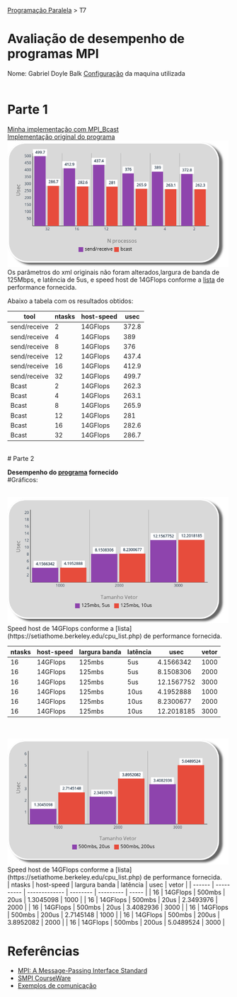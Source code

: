 [Programação Paralela](https://github.com/AndreaInfUFSM/elc139-2019a) > T7

# Avaliação de desempenho de programas MPI

Nome: Gabriel Doyle Balk
[Configuração](https://github.com/doyleSM/elc139-2019a/blob/master/trabalhos/t2/specs.txt) da maquina utilizada <br/>
<br/>

# Parte 1

[Minha implementação com MPI_Bcast](sr_meu_bcast.c)
<br/>
[Implementação original do programa](sr_bcast.c)
<br/>
<img src="./graficos/1.png" width="500">
Os parâmetros do xml originais não foram alterados,largura de banda de 125Mbps, e latência de 5us, e speed host de 14GFlops conforme a [lista](https://setiathome.berkeley.edu/cpu_list.php) de performance fornecida.

Abaixo a tabela com os resultados obtidos:

| tool         | ntasks | host-speed | usec  |
| ------------ | ------ | ---------- | ----- |
| send/receive | 2      | 14GFlops   | 372.8 |
| send/receive | 4      | 14GFlops   | 389   |
| send/receive | 8      | 14GFlops   | 376   |
| send/receive | 12     | 14GFlops   | 437.4 |
| send/receive | 16     | 14GFlops   | 412.9 |
| send/receive | 32     | 14GFlops   | 499.7 |
| Bcast        | 2      | 14GFlops   | 262.3 |
| Bcast        | 4      | 14GFlops   | 263.1 |
| Bcast        | 8      | 14GFlops   | 265.9 |
| Bcast        | 12     | 14GFlops   | 281   |
| Bcast        | 16     | 14GFlops   | 282.6 |
| Bcast        | 32     | 14GFlops   | 286.7 |

<br/>
# Parte 2

**Desempenho do [programa](avg.c) fornecido**
<br/>
#Gráficos:
<br/>
<br/>

<img src="./graficos/2.png" width="500">
Speed host de 14GFlops conforme a [lista](https://setiathome.berkeley.edu/cpu_list.php) de performance fornecida.

| ntasks | host-speed | largura banda | latência | usec       | vetor |
| ------ | ---------- | ------------- | -------- | ---------- | ----- |
| 16     | 14GFlops   | 125mbs        | 5us      | 4.1566342  | 1000  |
| 16     | 14GFlops   | 125mbs        | 5us      | 8.1508306  | 2000  |
| 16     | 14GFlops   | 125mbs        | 5us      | 12.1567752 | 3000  |
| 16     | 14GFlops   | 125mbs        | 10us     | 4.1952888  | 1000  |
| 16     | 14GFlops   | 125mbs        | 10us     | 8.2300677  | 2000  |
| 16     | 14GFlops   | 125mbs        | 10us     | 12.2018185 | 3000  |

<br/>
<br/>
<img src="./graficos/3.png" width="500">
Speed host de 14GFlops conforme a [lista](https://setiathome.berkeley.edu/cpu_list.php) de performance fornecida.
<br/>
| ntasks | host-speed | largura banda | latência | usec      | vetor |
| ------ | ---------- | ------------- | -------- | --------- | ----- |
| 16     | 14GFlops   | 500mbs        | 20us     | 1.3045098 | 1000  |
| 16     | 14GFlops   | 500mbs        | 20us     | 2.3493976 | 2000  |
| 16     | 14GFlops   | 500mbs        | 20us     | 3.4082936 | 3000  |
| 16     | 14GFlops   | 500mbs        | 200us    | 2.7145148 | 1000  |
| 16     | 14GFlops   | 500mbs        | 200us    | 3.8952082 | 2000  |
| 16     | 14GFlops   | 500mbs        | 200us    | 5.0489524 | 3000  |

# Referências

- [MPI: A Message-Passing Interface Standard](https://www.mpi-forum.org/docs/mpi-3.1/mpi31-report.pdf)
- [SMPI CourseWare](https://simgrid.github.io/SMPI_CourseWare/)
- [Exemplos de comunicação](exemplos/)
